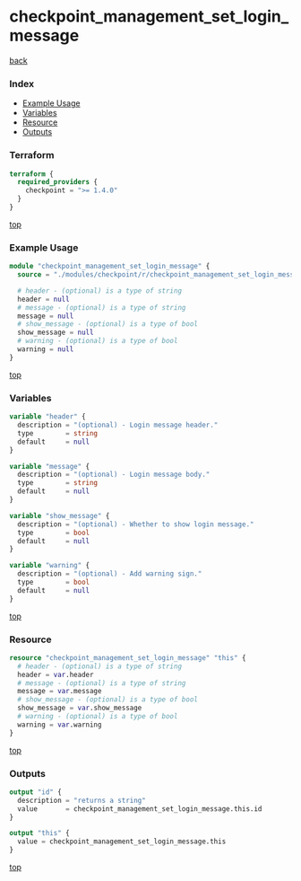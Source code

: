 # checkpoint_management_set_login_message

[back](../checkpoint.md)

### Index

- [Example Usage](#example-usage)
- [Variables](#variables)
- [Resource](#resource)
- [Outputs](#outputs)

### Terraform

```terraform
terraform {
  required_providers {
    checkpoint = ">= 1.4.0"
  }
}
```

[top](#index)

### Example Usage

```terraform
module "checkpoint_management_set_login_message" {
  source = "./modules/checkpoint/r/checkpoint_management_set_login_message"

  # header - (optional) is a type of string
  header = null
  # message - (optional) is a type of string
  message = null
  # show_message - (optional) is a type of bool
  show_message = null
  # warning - (optional) is a type of bool
  warning = null
}
```

[top](#index)

### Variables

```terraform
variable "header" {
  description = "(optional) - Login message header."
  type        = string
  default     = null
}

variable "message" {
  description = "(optional) - Login message body."
  type        = string
  default     = null
}

variable "show_message" {
  description = "(optional) - Whether to show login message."
  type        = bool
  default     = null
}

variable "warning" {
  description = "(optional) - Add warning sign."
  type        = bool
  default     = null
}
```

[top](#index)

### Resource

```terraform
resource "checkpoint_management_set_login_message" "this" {
  # header - (optional) is a type of string
  header = var.header
  # message - (optional) is a type of string
  message = var.message
  # show_message - (optional) is a type of bool
  show_message = var.show_message
  # warning - (optional) is a type of bool
  warning = var.warning
}
```

[top](#index)

### Outputs

```terraform
output "id" {
  description = "returns a string"
  value       = checkpoint_management_set_login_message.this.id
}

output "this" {
  value = checkpoint_management_set_login_message.this
}
```

[top](#index)